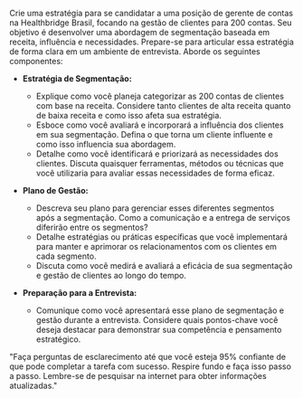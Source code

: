  
Crie uma estratégia para se candidatar a uma posição de gerente de contas na Healthbridge Brasil, focando na gestão de clientes para 200 contas. Seu objetivo é desenvolver uma abordagem de segmentação baseada em receita, influência e necessidades. Prepare-se para articular essa estratégia de forma clara em um ambiente de entrevista. Aborde os seguintes componentes:

- **Estratégia de Segmentação:**
  - Explique como você planeja categorizar as 200 contas de clientes com base na receita. Considere tanto clientes de alta receita quanto de baixa receita e como isso afeta sua estratégia.
  - Esboce como você avaliará e incorporará a influência dos clientes em sua segmentação. Defina o que torna um cliente influente e como isso influencia sua abordagem.
  - Detalhe como você identificará e priorizará as necessidades dos clientes. Discuta quaisquer ferramentas, métodos ou técnicas que você utilizaria para avaliar essas necessidades de forma eficaz.

- **Plano de Gestão:**
  - Descreva seu plano para gerenciar esses diferentes segmentos após a segmentação. Como a comunicação e a entrega de serviços diferirão entre os segmentos?
  - Detalhe estratégias ou práticas específicas que você implementará para manter e aprimorar os relacionamentos com os clientes em cada segmento.
  - Discuta como você medirá e avaliará a eficácia de sua segmentação e gestão de clientes ao longo do tempo.

- **Preparação para a Entrevista:**
  - Comunique como você apresentará esse plano de segmentação e gestão durante a entrevista. Considere quais pontos-chave você deseja destacar para demonstrar sua competência e pensamento estratégico.

"Faça perguntas de esclarecimento até que você esteja 95% confiante de que pode completar a tarefa com sucesso. Respire fundo e faça isso passo a passo. Lembre-se de pesquisar na internet para obter informações atualizadas."
```